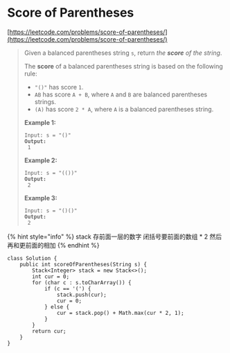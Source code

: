 # Score of Parentheses

[https://leetcode.com/problems/score-of-parentheses/](https://leetcode.com/problems/score-of-parentheses/)

> Given a balanced parentheses string `s`, return _the **score** of the string_.
>
> The **score** of a balanced parentheses string is based on the following rule:
>
> * `"()"` has score `1`.
> * `AB` has score `A + B`, where `A` and `B` are balanced parentheses strings.
> * `(A)` has score `2 * A`, where `A` is a balanced parentheses string.
>
> &#x20;
>
> **Example 1:**
>
> <pre><code>Input: s = "()"
> <strong>Output:
> </strong> 1</code></pre>
>
> **Example 2:**
>
> <pre><code>Input: s = "(())"
> <strong>Output:
> </strong> 2</code></pre>
>
> **Example 3:**
>
> <pre><code>Input: s = "()()"
> <strong>Output:
> </strong> 2</code></pre>

{% hint style="info" %}
stack 存前面一层的数字 闭括号要前面的数组 \* 2 然后再和更前面的相加
{% endhint %}

```
class Solution {
    public int scoreOfParentheses(String s) {
        Stack<Integer> stack = new Stack<>();
        int cur = 0;
        for (char c : s.toCharArray()) {
            if (c == '(') {
                stack.push(cur);
                cur = 0;
            } else {
                cur = stack.pop() + Math.max(cur * 2, 1);
            }
        }
        return cur;
    }
}
```
